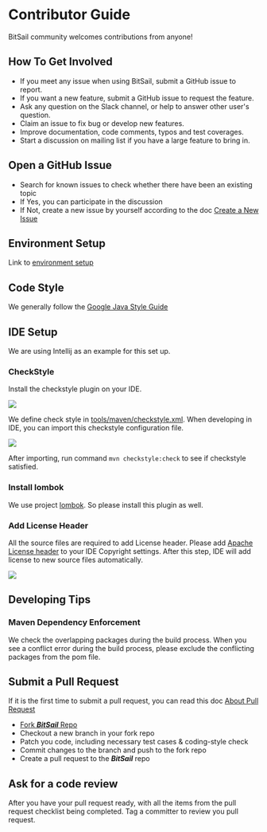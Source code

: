 # Contributor Guide

BitSail community welcomes contributions from anyone!

## How To Get Involved

- If you meet any issue when using BitSail, submit a GitHub issue to report.
- If you want a new feature, submit a GitHub issue to request the feature.
- Ask any question on the Slack channel, or help to answer other user's question.
- Claim an issue to fix bug or develop new features.
- Improve documentation, code comments, typos and test coverages.
- Start a discussion on mailing list if you have a large feature to bring in.

## Open a GitHub Issue
- Search for known issues to check whether there have been an existing topic
- If Yes, you can participate in the discussion
- If Not, create a new issue by yourself according to the doc [Create a New Issue](https://docs.github.com/en/issues/tracking-your-work-with-issues/creating-an-issue)

## Environment Setup
Link to [environment setup](env_setup.md)

## Code Style

We generally follow the [Google Java Style Guide](https://google.github.io/styleguide/javaguide.html)

## IDE Setup

We are using Intellij as an example for this set up.

### CheckStyle

Install the checkstyle plugin on your IDE.

![](images/checkstyle_plugin.png)

We define check style in [tools/maven/checkstyle.xml](https://github.com/bytedance/bitsail/blob/master/tools/maven/checkstyle.xml).
When developing in IDE, you can import this checkstyle configuration file.

![](images/set_checkstyle.png)

After importing, run command `mvn checkstyle:check` to see if checkstyle satisfied.

### Install lombok

We use project [lombok](https://projectlombok.org/). So please install this plugin as well.

### Add License Header
All the source files are required to add License header. Please add [Apache License header](https://www.apache.org/legal/src-headers#headers)
to your IDE Copyright settings. After this step, IDE will add license to new source files automatically.

![](images/license_header.png)

## Developing Tips
### Maven Dependency Enforcement
We check the overlapping packages during the build process. When you see a conflict error during the build process,
please exclude the conflicting packages from the pom file.

## Submit a Pull Request
If it is the first time to submit a pull request, you can read this doc [About Pull Request](https://docs.github.com/en/pull-requests/collaborating-with-pull-requests/proposing-changes-to-your-work-with-pull-requests/about-pull-requests)

- [Fork ***BitSail*** Repo](https://docs.github.com/en/get-started/quickstart/fork-a-repo)
- Checkout a new branch in your fork repo
- Patch you code, including necessary test cases & coding-style check
- Commit changes to the branch and push to the fork repo
- Create a pull request to the ***BitSail*** repo

## Ask for a code review
After you have your pull request ready, with all the items from the pull request checklist being completed. 
Tag a committer to review you pull request.
